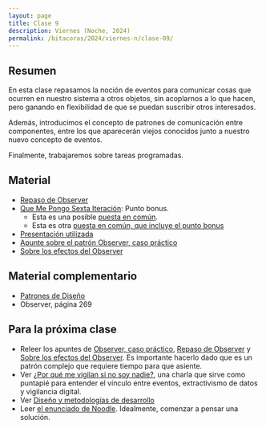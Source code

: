 ```yaml
---
layout: page
title: Clase 9
description: Viernes (Noche, 2024)
permalink: /bitacoras/2024/viernes-n/clase-09/
---
```



## Resumen

En esta clase repasamos la noción de eventos para comunicar cosas que ocurren en nuestro sistema a otros objetos, sin acoplarnos a lo que hacen, pero ganando en flexibilidad de que se puedan suscribir otros interesados.

Además, introducimos el concepto de patrones de comunicación entre componentes, entre los que aparecerán viejos conocidos junto a nuestro nuevo concepto de eventos.

Finalmente, trabajaremos sobre tareas programadas.


## Material

- [Repaso de Observer](https://gist.github.com/flbulgarelli/142210fd84d13e9df8f9d0290215bebd)
- [Que Me Pongo Sexta Iteración](https://docs.google.com/document/d/1NxqhJj70kt-_4aw-CawlISdJZyedzoOcLAVJAZVZISE/edit): Punto bonus.
   - Esta es una posible [puesta en común](https://drive.google.com/file/d/1JPWEYqw0a_ylqq2zF3zLa2SscGqPFPGg/view?usp=sharing).
   - Esta es otra [puesta en común, que incluye el punto bonus](https://github.com/flbulgarelli/qmp6)
- [Presentación utilizada](https://docs.google.com/presentation/d/1ZSxNDDsTcsi26ZvX69ysqdwmZ_NH_OW3EC7loYpZGSc/edit)
- [Apunte sobre el patrón Observer, caso práctico](https://docs.google.com/document/d/1h8Cce8faTG65RXoElPvAsPS-I8H2MxMbemzMcYCL56I/edit)
- [Sobre los efectos del Observer](https://docs.google.com/document/d/1UwTcRLugqDgZuqfWvOxckwk27UBjDo70AF1znzX24QM/edit#heading=h.y04j3mise0wn)

## Material complementario

- [Patrones de Diseño](https://www.utnianos.com.ar/foro/attachment.php?aid=3577)
- Observer, página 269


## Para la próxima clase

- Releer los apuntes de [Observer, caso práctico](https://docs.google.com/document/d/1h8Cce8faTG65RXoElPvAsPS-I8H2MxMbemzMcYCL56I/edit), [Repaso de Observer](https://gist.github.com/flbulgarelli/142210fd84d13e9df8f9d0290215bebd) y [Sobre los efectos del Observer](https://docs.google.com/document/d/1UwTcRLugqDgZuqfWvOxckwk27UBjDo70AF1znzX24QM/edit#heading=h.y04j3mise0wn). Es importante hacerlo dado que es un patrón complejo que requiere tiempo para que asiente. 
- Ver [¿Por qué me vigilan si no soy nadie?](https://www.youtube.com/watch?v=NPE7i8wuupk), una charla que sirve como puntapié para entender el vínculo entre eventos, extractivismo de datos y  vigilancia digital. 
- Ver [Diseño y metodologías de desarrollo](https://docs.google.com/document/d/11PQO8NPSOV4SW0ZwtFsh4RCtWubuEBV6E5qPicqJNKs/edit)
- Leer [el enunciado de Noodle](https://docs.google.com/document/d/1-Qpv38kB29lNuzIi88TkTg4LGbO_iNijoVesZyvG5wM/edit#heading=h.3sssitpwxf4t). Idealmente, comenzar a pensar una solución.
